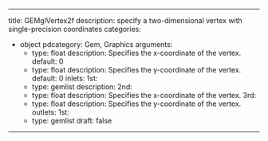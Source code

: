 
---
title: GEMglVertex2f
description: specify a two-dimensional vertex with single-precision coordinates
categories:
  - object
pdcategory: Gem, Graphics
arguments:
    - type: float
      description: Specifies the x-coordinate of the vertex.
      default: 0
    - type: float
      description: Specifies the y-coordinate of the vertex.
      default: 0
inlets:
  1st:
    - type: gemlist
      description:
  2nd:
    - type: float
      description: Specifies the x-coordinate of the vertex.
  3rd:
    - type: float
      description: Specifies the y-coordinate of the vertex.
outlets:
  1st:
    - type: gemlist
draft: false
---

